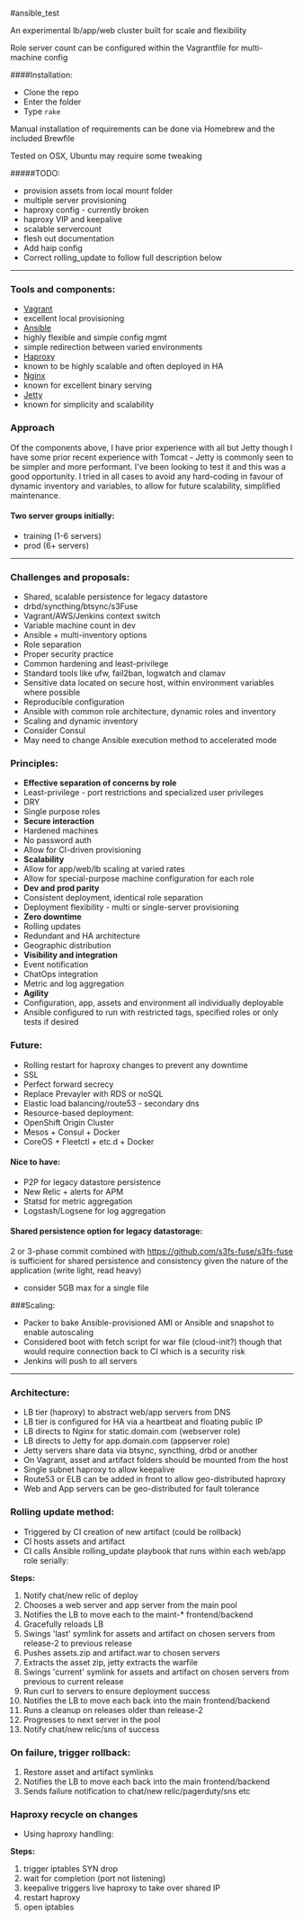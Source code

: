 #ansible_test  

An experimental lb/app/web cluster built for scale and flexibility

Role server count can be configured within the Vagrantfile for multi-machine config

####Installation:
* Clone the repo
* Enter the folder
* Type  `rake`

Manual installation of requirements can be done via Homebrew and the included Brewfile

Tested on OSX, Ubuntu may require some tweaking

#####TODO:
  * provision assets from local mount folder
  * multiple server provisioning
  * haproxy config - currently broken
  * haproxy VIP and keepalive
  * scalable servercount
  * flesh out documentation
  * Add haip config
  * Correct rolling_update to follow full description below

- - -

### Tools and components:
* [Vagrant](http://vagrantup.com/)
 * excellent local provisioning
* [Ansible](http://ansible.com/)
 * highly flexible and simple config mgmt
 * simple redirection between varied environments
* [Haproxy](http://haproxy.org/)
 * known to be highly scalable and often deployed in HA
* [Nginx](http://nginx.org/)
 * known for excellent binary serving
* [Jetty](http://eclipse.org/jetty/)
 * known for simplicity and scalability

### Approach
Of the components above, I have prior experience with all but Jetty though I have some prior recent experience with Tomcat - Jetty is commonly seen to be simpler and more performant. I've been looking to test it and this was a good opportunity. I tried in all cases to avoid any hard-coding in favour of dynamic inventory and variables, to allow for future scalability, simplified maintenance.

#### Two server groups initially:
* training (1-6 servers)
* prod (6+ servers)
  
  

- - -

### Challenges and proposals:
* Shared, scalable persistence for legacy datastore
 * drbd/syncthing/btsync/s3Fuse
* Vagrant/AWS/Jenkins context switch
 * Variable machine count in dev
 * Ansible + multi-inventory options
 * Role separation
* Proper security practice
 * Common hardening and least-privilege
 * Standard tools like ufw, fail2ban, logwatch and clamav
 * Sensitive data located on secure host, within environment variables where possible
* Reproducible configuration
 * Ansible with common role architecture, dynamic roles and inventory
* Scaling and dynamic inventory
 * Consider Consul
 * May need to change Ansible execution method to accelerated mode

### Principles:
* **Effective separation of concerns by role**
 * Least-privilege - port restrictions and specialized user privileges
 * DRY
 * Single purpose roles
* **Secure interaction**
 * Hardened machines
 * No password auth
 * Allow for CI-driven provisioning
* **Scalability**
 * Allow for app/web/lb scaling at varied rates
 * Allow for special-purpose machine configuration for each role
* **Dev and prod parity**
 * Consistent deployment, identical role separation
 * Deployment flexibility - multi or single-server provisioning
* **Zero downtime**
 * Rolling updates
 * Redundant and HA architecture
 * Geographic distribution
* **Visibility and integration**
 * Event notification
 * ChatOps integration
 * Metric and log aggregation
* **Agility**
 * Configuration, app, assets and environment all individually deployable
 * Ansible configured to run with restricted tags, specified roles or only tests if desired

### Future: 
* Rolling restart for haproxy changes to prevent any downtime
* SSL
* Perfect forward secrecy
* Replace Prevayler with RDS or noSQL
* Elastic load balancing/route53 - secondary dns
* Resource-based deployment:
 * OpenShift Origin Cluster
 * Mesos + Consul + Docker
 * CoreOS + Fleetctl + etc.d + Docker

#### Nice to have:
* P2P for legacy datastore persistence
* New Relic + alerts for APM
* Statsd for metric aggregation
* Logstash/Logsene for log aggregation

#### Shared persistence option for legacy datastorage:
2 or 3-phase commit combined with https://github.com/s3fs-fuse/s3fs-fuse is sufficient for shared persistence and consistency given the nature of the application (write light, read heavy) 
 * consider 5GB max for a single file

###Scaling:
* Packer to bake Ansible-provisioned AMI or Ansible and snapshot to enable autoscaling
* Considered boot with fetch script for war file (cloud-init?) though that would require connection back to CI which is a security risk
 * Jenkins will push to all servers

- - -

### Architecture:
* LB tier (haproxy) to abstract web/app servers from DNS
* LB tier is configured for HA via a heartbeat and floating public IP
* LB directs to Nginx for static.domain.com (webserver role)
* LB directs to Jetty for app.domain.com (appserver role)
* Jetty servers share data via btsync, syncthing, drbd or another
* On Vagrant, asset and artifact folders should be mounted from the host
* Single subnet haproxy to allow keepalive
* Route53 or ELB can be added in front to allow geo-distributed haproxy
 * Web and App servers can be geo-distributed for fault tolerance

### Rolling update method:
* Triggered by CI creation of new artifact (could be rollback)
* CI hosts assets and artifact
* CI calls Ansible rolling_update playbook that runs within each web/app role serially: 
  
**Steps:**
1. Notify chat/new relic of deploy  
1. Chooses a web server and app server from the main pool  
1. Notifies the LB to move each to the maint-* frontend/backend  
1. Gracefully reloads LB  
1. Swings 'last' symlink for assets and artifact on chosen servers from release-2 to previous release  
1. Pushes assets.zip and artifact.war to chosen servers  
1. Extracts the asset zip, jetty extracts the warfile  
1. Swings 'current' symlink for assets and artifact on chosen servers from previous to current release  
1. Run curl to servers to ensure deployment success  
1. Notifies the LB to move each back into the main frontend/backend  
1. Runs a cleanup on releases older than release-2  
1. Progresses to next server in the pool  
1. Notify chat/new relic/sns of success  

### On failure, trigger rollback:
1. Restore asset and artifact symlinks
1. Notifies the LB to move each back into the main frontend/backend
1. Sends failure notification to chat/new relic/pagerduty/sns etc

### Haproxy recycle on changes
* Using haproxy handling:  
  
**Steps:**
1. trigger iptables SYN drop  
1. wait for completion (port not listening)  
1. keepalive triggers live haproxy to take over shared IP  
1. restart haproxy  
1. open iptables  

